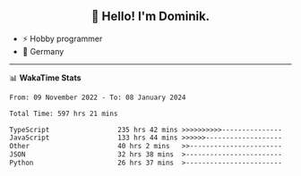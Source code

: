 <h2 align="center">👋 Hello! I'm Dominik.</h2>

- ⚡ Hobby programmer
- 📍 Germany

---
📊 **WakaTime Stats**
<!--START_SECTION:waka-->

```txt
From: 09 November 2022 - To: 08 January 2024

Total Time: 597 hrs 21 mins

TypeScript                 235 hrs 42 mins >>>>>>>>>>---------------   39.46 %
JavaScript                 133 hrs 44 mins >>>>>>-------------------   22.39 %
Other                      40 hrs 2 mins   >>-----------------------   06.70 %
JSON                       32 hrs 38 mins  >------------------------   05.46 %
Python                     26 hrs 37 mins  >------------------------   04.46 %
```

<!--END_SECTION:waka-->
